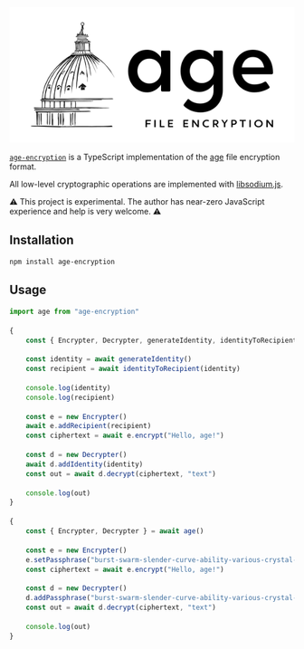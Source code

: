 <p align="center">
    <picture>
        <source media="(prefers-color-scheme: dark)" srcset="https://github.com/FiloSottile/age/blob/main/logo/logo_white.svg">
        <source media="(prefers-color-scheme: light)" srcset="https://github.com/FiloSottile/age/blob/main/logo/logo.svg">
        <img alt="The age logo, an wireframe of St. Peters dome in Rome, with the text: age, file encryption" width="600" src="https://github.com/FiloSottile/age/blob/main/logo/logo.svg">
    </picture>
</p>

[`age-encryption`](https://www.npmjs.com/package/age-encryption) is a TypeScript implementation of the
[age](https://age-encryption.org) file encryption format.

All low-level cryptographic operations are implemented with [libsodium.js](https://github.com/jedisct1/libsodium.js).

⚠️ This project is experimental. The author has near-zero JavaScript experience and help is very welcome. ⚠️

## Installation

```
npm install age-encryption
```

## Usage

```ts
import age from "age-encryption"

{
    const { Encrypter, Decrypter, generateIdentity, identityToRecipient } = await age()

    const identity = await generateIdentity()
    const recipient = await identityToRecipient(identity)

    console.log(identity)
    console.log(recipient)

    const e = new Encrypter()
    await e.addRecipient(recipient)
    const ciphertext = await e.encrypt("Hello, age!")

    const d = new Decrypter()
    await d.addIdentity(identity)
    const out = await d.decrypt(ciphertext, "text")

    console.log(out)
}

{
    const { Encrypter, Decrypter } = await age()

    const e = new Encrypter()
    e.setPassphrase("burst-swarm-slender-curve-ability-various-crystal-moon-affair-three")
    const ciphertext = await e.encrypt("Hello, age!")

    const d = new Decrypter()
    d.addPassphrase("burst-swarm-slender-curve-ability-various-crystal-moon-affair-three")
    const out = await d.decrypt(ciphertext, "text")

    console.log(out)
}
```
